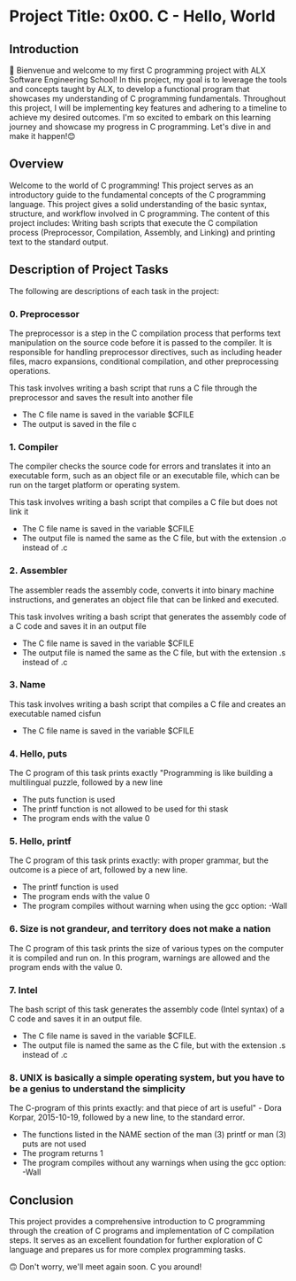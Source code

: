 # Project Title: 0x00. C - Hello, World

## Introduction
:wave: Bienvenue and welcome to my first C programming project with ALX Software Engineering School! In this project, my goal is to 
leverage the tools and concepts taught by ALX, to develop a functional program that showcases my understanding of C programming fundamentals. Throughout this project, I will be implementing key features and adhering to a timeline to achieve my desired outcomes. I'm so excited to embark on this learning journey and showcase my progress in C programming. Let's dive in and make it happen!:blush:

## Overview
Welcome to the world of C programming! This project serves as an introductory guide to the fundamental concepts of the C programming language. This project gives a solid understanding of the basic syntax, structure, and workflow involved in C programming. The content of this project includes: Writing bash scripts that execute the C compilation process (Preprocessor, Compilation, Assembly, and Linking) and printing text to the standard output.

## Description of Project Tasks
The following are descriptions of each task in the project:

### 0. Preprocessor
The preprocessor is a step in the C compilation process that performs text manipulation on the source code before it is passed to the compiler. It is responsible for handling preprocessor directives, such as including header files, macro expansions, conditional compilation, and other preprocessing operations.

This task involves writing a bash script that runs a C file through the preprocessor and saves the result into another file
- The C file name is saved in the variable $CFILE
- The output is saved in the file c

### 1. Compiler
The compiler checks the source code for errors and translates it into an executable form, such as an object file or an executable file, which can be run on the target platform or operating system.

This task involves writing a bash script that compiles a C file but does not link it
- The C file name is saved in the variable $CFILE
- The output file is named the same as the C file, but with the extension .o instead of .c

### 2. Assembler
The assembler reads the assembly code, converts it into binary machine instructions, and generates an object file that can be linked and executed.

This task involves writing a bash script that generates the assembly code of a C code and saves it in an output file
- The C file name is saved in the variable $CFILE
- The output file is named the same as the C file, but with the extension .s instead of .c

### 3. Name

This task involves writing a bash script that compiles a C file and creates an executable named cisfun
- The C file name is saved in the variable $CFILE

### 4. Hello, puts

The C program of this task prints exactly "Programming is like building a multilingual puzzle, followed by a new line
- The puts function is used
- The printf function is not allowed to be used for thi stask
- The program ends with the value 0

### 5. Hello, printf

The C program of this task prints exactly: with proper grammar, but the outcome is a piece of art, followed by a new line.
- The printf function is used
- The program ends with the value 0
- The program compiles without warning when using the gcc option: -Wall 

### 6. Size is not grandeur, and territory does not make a nation

The C program of this task prints the size of various types on the computer it is compiled and run on.
In this program, warnings are allowed and the program ends with the value 0.

### 7. Intel

The bash script of this task generates the assembly code (Intel syntax) of a C code and saves it in an output file.
- The C file name is saved in the variable $CFILE.
- The output file is named the same as the C file, but with the extension .s instead of .c

### 8. UNIX is basically a simple operating system, but you have to be a genius to understand the simplicity

The C-program of this prints exactly: and that piece of art is useful" - Dora Korpar, 2015-10-19, followed by a new line, to the standard error.
- The functions listed in the NAME section of the man (3) printf or man (3) puts are not used
- The program returns 1
- The program compiles without any warnings when using the gcc option: -Wall

## Conclusion
This project provides a comprehensive introduction to C programming through the creation of C programs and implementation of C compilation steps. It serves as an excellent foundation for further exploration of C language and prepares us for more complex programming tasks.


:upside_down_face: Don't worry, we'll meet again soon. C you around!
